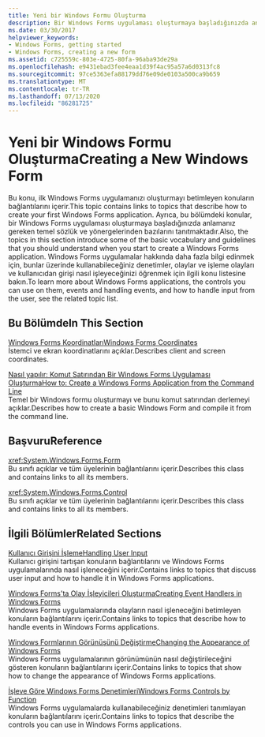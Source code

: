 ```yaml
---
title: Yeni bir Windows Formu Oluşturma
description: Bir Windows Forms uygulaması oluşturmaya başladığınızda anlamanız gereken temel sözlük, kılavuz ve yönergeleri sunan konuları bulun.
ms.date: 03/30/2017
helpviewer_keywords:
- Windows Forms, getting started
- Windows Forms, creating a new form
ms.assetid: c725559c-803e-4725-80fa-96aba93de29a
ms.openlocfilehash: e9431ebad3fee4eaa1d39f4ac95a57a6d0313fc8
ms.sourcegitcommit: 97ce5363efa88179dd76e09de0103a500ca9b659
ms.translationtype: MT
ms.contentlocale: tr-TR
ms.lasthandoff: 07/13/2020
ms.locfileid: "86281725"
---
```

# <a name="creating-a-new-windows-form"></a><span data-ttu-id="1d6cb-103">Yeni bir Windows Formu Oluşturma</span><span class="sxs-lookup"><span data-stu-id="1d6cb-103">Creating a New Windows Form</span></span>
<span data-ttu-id="1d6cb-104">Bu konu, ilk Windows Forms uygulamanızı oluşturmayı betimleyen konuların bağlantılarını içerir.</span><span class="sxs-lookup"><span data-stu-id="1d6cb-104">This topic contains links to topics that describe how to create your first Windows Forms application.</span></span> <span data-ttu-id="1d6cb-105">Ayrıca, bu bölümdeki konular, bir Windows Forms uygulaması oluşturmaya başladığınızda anlamanız gereken temel sözlük ve yönergelerinden bazılarını tanıtmaktadır.</span><span class="sxs-lookup"><span data-stu-id="1d6cb-105">Also, the topics in this section introduce some of the basic vocabulary and guidelines that you should understand when you start to create a Windows Forms application.</span></span> <span data-ttu-id="1d6cb-106">Windows Forms uygulamalar hakkında daha fazla bilgi edinmek için, bunlar üzerinde kullanabileceğiniz denetimler, olaylar ve işleme olayları ve kullanıcıdan girişi nasıl işleyeceğinizi öğrenmek için ilgili konu listesine bakın.</span><span class="sxs-lookup"><span data-stu-id="1d6cb-106">To learn more about Windows Forms applications, the controls you can use on them, events and handling events, and how to handle input from the user, see the related topic list.</span></span>  
  
## <a name="in-this-section"></a><span data-ttu-id="1d6cb-107">Bu Bölümde</span><span class="sxs-lookup"><span data-stu-id="1d6cb-107">In This Section</span></span>  
 [<span data-ttu-id="1d6cb-108">Windows Forms Koordinatları</span><span class="sxs-lookup"><span data-stu-id="1d6cb-108">Windows Forms Coordinates</span></span>](windows-forms-coordinates.md)  
 <span data-ttu-id="1d6cb-109">İstemci ve ekran koordinatlarını açıklar.</span><span class="sxs-lookup"><span data-stu-id="1d6cb-109">Describes client and screen coordinates.</span></span>  
  
 [<span data-ttu-id="1d6cb-110">Nasıl yapılır: Komut Satırından Bir Windows Forms Uygulaması Oluşturma</span><span class="sxs-lookup"><span data-stu-id="1d6cb-110">How to: Create a Windows Forms Application from the Command Line</span></span>](how-to-create-a-windows-forms-application-from-the-command-line.md)  
 <span data-ttu-id="1d6cb-111">Temel bir Windows formu oluşturmayı ve bunu komut satırından derlemeyi açıklar.</span><span class="sxs-lookup"><span data-stu-id="1d6cb-111">Describes how to create a basic Windows Form and compile it from the command line.</span></span>  
  
## <a name="reference"></a><span data-ttu-id="1d6cb-112">Başvuru</span><span class="sxs-lookup"><span data-stu-id="1d6cb-112">Reference</span></span>  
 <xref:System.Windows.Forms.Form>  
 <span data-ttu-id="1d6cb-113">Bu sınıfı açıklar ve tüm üyelerinin bağlantılarını içerir.</span><span class="sxs-lookup"><span data-stu-id="1d6cb-113">Describes this class and contains links to all its members.</span></span>  
  
 <xref:System.Windows.Forms.Control>  
 <span data-ttu-id="1d6cb-114">Bu sınıfı açıklar ve tüm üyelerinin bağlantılarını içerir.</span><span class="sxs-lookup"><span data-stu-id="1d6cb-114">Describes this class and contains links to all its members.</span></span>  
  
## <a name="related-sections"></a><span data-ttu-id="1d6cb-115">İlgili Bölümler</span><span class="sxs-lookup"><span data-stu-id="1d6cb-115">Related Sections</span></span>  
 [<span data-ttu-id="1d6cb-116">Kullanıcı Girişini İşleme</span><span class="sxs-lookup"><span data-stu-id="1d6cb-116">Handling User Input</span></span>](./controls/handling-user-input.md)  
 <span data-ttu-id="1d6cb-117">Kullanıcı girişini tartışan konuların bağlantılarını ve Windows Forms uygulamalarında nasıl işleneceğini içerir.</span><span class="sxs-lookup"><span data-stu-id="1d6cb-117">Contains links to topics that discuss user input and how to handle it in Windows Forms applications.</span></span>  
  
 [<span data-ttu-id="1d6cb-118">Windows Forms'ta Olay İşleyicileri Oluşturma</span><span class="sxs-lookup"><span data-stu-id="1d6cb-118">Creating Event Handlers in Windows Forms</span></span>](creating-event-handlers-in-windows-forms.md)  
 <span data-ttu-id="1d6cb-119">Windows Forms uygulamalarında olayların nasıl işleneceğini betimleyen konuların bağlantılarını içerir.</span><span class="sxs-lookup"><span data-stu-id="1d6cb-119">Contains links to topics that describe how to handle events in Windows Forms applications.</span></span>  
  
 [<span data-ttu-id="1d6cb-120">Windows Formlarının Görünüşünü Değiştirme</span><span class="sxs-lookup"><span data-stu-id="1d6cb-120">Changing the Appearance of Windows Forms</span></span>](changing-the-appearance-of-windows-forms.md)  
 <span data-ttu-id="1d6cb-121">Windows Forms uygulamalarının görünümünün nasıl değiştirileceğini gösteren konuların bağlantılarını içerir.</span><span class="sxs-lookup"><span data-stu-id="1d6cb-121">Contains links to topics that show how to change the appearance of Windows Forms applications.</span></span>  
  
 [<span data-ttu-id="1d6cb-122">İşleve Göre Windows Forms Denetimleri</span><span class="sxs-lookup"><span data-stu-id="1d6cb-122">Windows Forms Controls by Function</span></span>](./controls/windows-forms-controls-by-function.md)  
 <span data-ttu-id="1d6cb-123">Windows Forms uygulamalarda kullanabileceğiniz denetimleri tanımlayan konuların bağlantılarını içerir.</span><span class="sxs-lookup"><span data-stu-id="1d6cb-123">Contains links to topics that describe the controls you can use in Windows Forms applications.</span></span>
